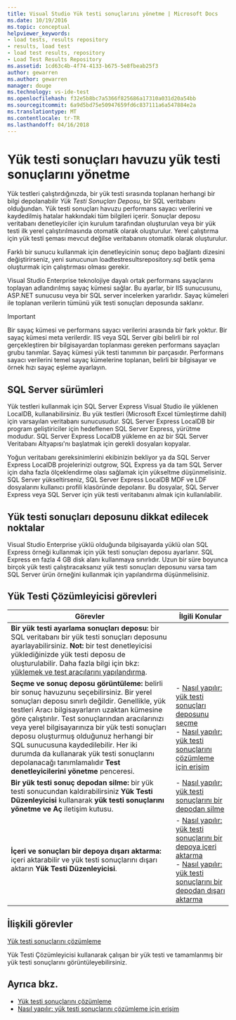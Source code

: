 ```yaml
---
title: Visual Studio Yük testi sonuçlarını yönetme | Microsoft Docs
ms.date: 10/19/2016
ms.topic: conceptual
helpviewer_keywords:
- load tests, results repository
- results, load test
- load test results, repository
- Load Test Results Repository
ms.assetid: 1cd63c4b-4f74-4133-b675-5e8fbeab25f3
author: gewarren
ms.author: gewarren
manager: douge
ms.technology: vs-ide-test
ms.openlocfilehash: f32e5b8bc7a5366f825686a17310a031d20a54bb
ms.sourcegitcommit: 6a9d5bd75e50947659fd6c837111a6a547884e2a
ms.translationtype: MT
ms.contentlocale: tr-TR
ms.lasthandoff: 04/16/2018
---
```

# <a name="manage-load-test-results-in-the-load-test-results-repository"></a>Yük testi sonuçları havuzu yük testi sonuçlarını yönetme

Yük testleri çalıştırdığınızda, bir yük testi sırasında toplanan herhangi bir bilgi depolanabilir *Yük Testi Sonuçları Deposu*, bir SQL veritabanı olduğundan. Yük testi sonuçları havuzu performans sayacı verilerini ve kaydedilmiş hatalar hakkındaki tüm bilgileri içerir. Sonuçlar deposu veritabanı denetleyiciler için kurulum tarafından oluşturulan veya bir yük testi ilk yerel çalıştırılmasında otomatik olarak oluşturulur. Yerel çalıştırma için yük testi şeması mevcut değilse veritabanını otomatik olarak oluşturulur.

 Farklı bir sunucu kullanmak için denetleyicinin sonuç depo bağlantı dizesini değiştirirseniz, yeni sunucunun loadtestresultsrepository.sql betik şema oluşturmak için çalıştırması olması gerekir.

 Visual Studio Enterprise teknolojiye dayalı ortak performans sayaçlarını toplayan adlandırılmış sayaç kümesi sağlar. Bu ayarlar, bir IIS sunucusunu, ASP.NET sunucusu veya bir SQL server incelerken yararlıdır. Sayaç kümeleri ile toplanan verilerin tümünü yük testi sonuçları deposunda saklanır.

> [!IMPORTANT]
> Bir sayaç kümesi ve performans sayacı verilerini arasında bir fark yoktur. Bir sayaç kümesi meta verilerdir. IIS veya SQL Server gibi belirli bir rol gerçekleştiren bir bilgisayardan toplanması gereken performans sayaçları grubu tanımlar. Sayaç kümesi yük testi tanımının bir parçasıdır. Performans sayacı verilerini temel sayaç kümelerine toplanan, belirli bir bilgisayar ve örnek hızı sayaç eşleme ayarlayın.

## <a name="sql-server-versions"></a>SQL Server sürümleri

 Yük testleri kullanmak için SQL Server Express Visual Studio ile yüklenen LocalDB, kullanabilirsiniz. Bu yük testleri (Microsoft Excel tümleştirme dahil) için varsayılan veritabanı sunucusudur. SQL Server Express LocalDB bir program geliştiriciler için hedeflenen SQL Server Express, yürütme modudur. SQL Server Express LocalDB yükleme en az bir SQL Server Veritabanı Altyapısı'nı başlatmak için gerekli dosyaları kopyalar.

 Yoğun veritabanı gereksinimlerini ekibinizin bekliyor ya da SQL Server Express LocalDB projelerinizi outgrow, SQL Express ya da tam SQL Server için daha fazla ölçeklendirme olası sağlamak için yükseltme düşünmelisiniz. SQL Server yükseltirseniz, SQL Server Express LocalDB MDF ve LDF dosyalarını kullanıcı profili klasöründe depolanır. Bu dosyalar, SQL Server Express veya SQL Server için yük testi veritabanını almak için kullanılabilir.

## <a name="load-test-results-store-considerations"></a>Yük testi sonuçları deposunu dikkat edilecek noktalar

 Visual Studio Enterprise yüklü olduğunda bilgisayarda yüklü olan SQL Express örneği kullanmak için yük testi sonuçları deposu ayarlanır. SQL Express en fazla 4 GB disk alanı kullanmaya sınırlıdır. Uzun bir süre boyunca birçok yük testi çalıştıracaksanız yük testi sonuçları deposunu varsa tam SQL Server ürün örneğini kullanmak için yapılandırma düşünmelisiniz.

## <a name="load-test-analyzer-tasks"></a>Yük Testi Çözümleyicisi görevleri

|Görevler|İlgili Konular|
|-----------|-----------------------|
|**Bir yük testi ayarlama sonuçları deposu:** bir SQL veritabanı bir yük testi sonuçları deposunu ayarlayabilirsiniz. **Not:** bir test denetleyicisi yüklediğinizde yük testi deposu de oluşturulabilir. Daha fazla bilgi için bkz: [yüklemek ve test aracılarını yapılandırma](../test/lab-management/install-configure-test-agents.md).||
|**Seçme ve sonuç deposu görüntüleme:** belirli bir sonuç havuzunu seçebilirsiniz. Bir yerel sonuçları deposu sınırlı değildir. Genellikle, yük testleri Aracı bilgisayarların uzaktan kümesine göre çalıştırılır. Test sonuçlarından aracılarınızı veya yerel bilgisayarınıza bir yük testi sonuçları deposu oluşturmuş olduğunuz herhangi bir SQL sunucusuna kaydedilebilir. Her iki durumda da kullanarak yük testi sonuçlarını depolanacağı tanımlamalıdır **Test denetleyicilerini yönetme** penceresi.|-   [Nasıl yapılır: yük testi sonuçları deposunu seçme](../test/how-to-select-a-load-test-results-repository.md)<br />-   [Nasıl yapılır: yük testi sonuçlarını çözümleme için erişim](../test/how-to-access-load-test-results-for-analysis.md)|
|**Bir yük testi sonuç depodan silme:** bir yük testi sonucundan kaldırabilirsiniz **Yük Testi Düzenleyicisi** kullanarak **yük testi sonuçlarını yönetme ve Aç** iletişim kutusu.|-   [Nasıl yapılır: yük testi sonuçlarını bir depodan silme](../test/how-to-delete-load-test-results-from-a-repository.md)|
|**İçeri ve sonuçları bir depoya dışarı aktarma:** içeri aktarabilir ve yük testi sonuçlarını dışarı aktarın **Yük Testi Düzenleyicisi**.|-   [Nasıl yapılır: yük testi sonuçlarını bir depoya içeri aktarma](../test/how-to-import-load-test-results-into-a-repository.md)<br />-   [Nasıl yapılır: yük testi sonuçlarını bir depodan dışarı aktarma](../test/how-to-export-load-test-results-from-a-repository.md)|

## <a name="related-tasks"></a>İlişkili görevler

 [Yük testi sonuçlarını çözümleme](../test/analyze-load-test-results-using-the-load-test-analyzer.md)

 Yük Testi Çözümleyicisi kullanarak çalışan bir yük testi ve tamamlanmış bir yük testi sonuçlarını görüntüleyebilirsiniz.

## <a name="see-also"></a>Ayrıca bkz.

- [Yük testi sonuçlarını çözümleme](../test/analyze-load-test-results-using-the-load-test-analyzer.md)
- [Nasıl yapılır: yük testi sonuçlarını çözümleme için erişim](../test/how-to-access-load-test-results-for-analysis.md)